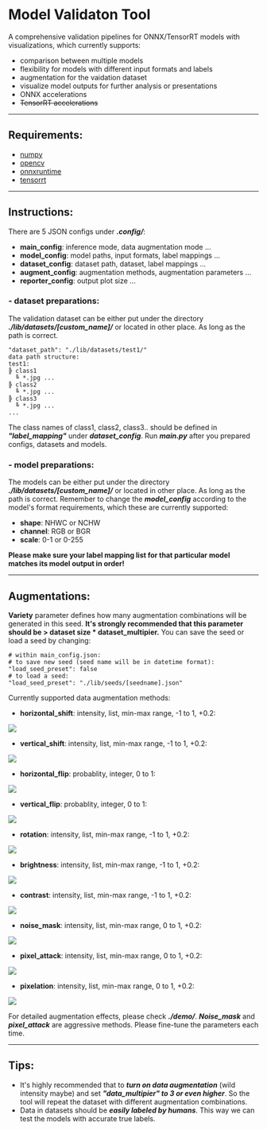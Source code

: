 # Model Validaton Tool
A comprehensive validation pipelines for ONNX/TensorRT models with visualizations, which currently supports:
* comparison between multiple models
* flexibility for models with different input formats and labels
* augmentation for the vaidation dataset
* visualize model outputs for further analysis or presentations
* ONNX accelerations
* ~~TensorRT accelerations~~
***
## Requirements:
* [numpy](https://github.com/numpy/numpy)
* [opencv](https://docs.opencv.org/master/d6/d00/tutorial_py_root.html)
* [onnxruntime](https://github.com/microsoft/onnxruntime)
* [tensorrt](https://github.com/NVIDIA/TensorRT)
***
## Instructions:
There are 5 JSON configs under ***.config/***:
* **main_config**: inference mode, data augmentation mode ...
* **model_config**: model paths, input formats, label mappings ...
* **dataset_config**: dataset path, dataset, label mappings ...
* **augment_config**: augmentation methods, augmentation parameters ...
* **reporter_config**: output plot size ...
### - dataset preparations:
The validation dataset can be either put under the directory ***./lib/datasets/[custom_name]/*** or located in other place.
As long as the path is correct.
```
"dataset_path": "./lib/datasets/test1/"
data path structure:
test1:
╠ class1
  ╚ *.jpg ...
╠ class2
  ╚ *.jpg ...
╠ class3
  ╚ *.jpg ...
...
```
The class names of class1, class2, class3.. should be defined in ***"label_mapping"*** under ***dataset_config***.
Run ***main.py*** after you prepared configs, datasets and models.
### - model preparations:
The models can be either put under the directory ***./lib/datasets/[custom_name]/*** or located in other place.
As long as the path is correct.
Remember to change the ***model_config*** according to the model's format requirements, which these are currently supported:
* **shape**: NHWC or NCHW
* **channel**: RGB or BGR
* **scale**: 0-1 or 0-255

**Please make sure your label mapping list for that particular model matches its model output in order!**
***
## Augmentations:
**Variety** parameter defines how many augmentation combinations will be generated in this seed.
**It's strongly recommended that this parameter should be > dataset size * dataset_multipier.**
You can save the seed or load a seed by changing:
```
# within main_config.json:
# to save new seed (seed name will be in datetime format):
"load_seed_preset": false
# to load a seed:
"load_seed_preset": "./lib/seeds/[seedname].json"
```
Currently supported data augmentation methods:
*   **horizontal_shift**: intensity, list, min-max range, -1 to 1, +0.2:

![](./demo/horizontal_shift+0.2.jpg)
*   **vertical_shift**: intensity, list, min-max range, -1 to 1, +0.2:

![](./demo/vertical_shift+0.2.jpg)
*   **horizontal_flip**: probablity, integer, 0 to 1:

 ![](./demo/horizontal_flip.jpg)
*   **vertical_flip**: probablity, integer, 0 to 1:

![](./demo/vertical_flip.jpg)
*   **rotation**: intensity, list, min-max range, -1 to 1, +0.2:

![](./demo/rotation+0.2.jpg)
*   **brightness**: intensity, list, min-max range, -1 to 1, +0.2:

![](./demo/brightness+0.2.jpg)
*   **contrast**: intensity, list, min-max range, -1 to 1, +0.2:

![](./demo/contrast+0.2.jpg)
*   **noise_mask**: intensity, list, min-max range, 0 to 1, +0.2:

![](./demo/noise_mask+0.2.jpg)
*   **pixel_attack**: intensity, list, min-max range, 0 to 1, +0.2:

![](./demo/pixel_attack+0.2.jpg)
*   **pixelation**: intensity, list, min-max range, 0 to 1, +0.2:

![](./demo/pixelation+0.2.jpg)

For detailed augmentation effects, please check ***./demo/***. ***Noise_mask*** and ***pixel_attack*** are aggressive methods. Please fine-tune the parameters each time.
***
## Tips:
*   It's highly recommended that to ***turn on data augmentation*** (wild intensity maybe) and set ***"data_multipier" to 3 or even higher***. So the tool will repeat the dataset with different augmentation combinations.
*   Data in datasets should be ***easily labeled by humans***. This way we can test the models with accurate true labels.

